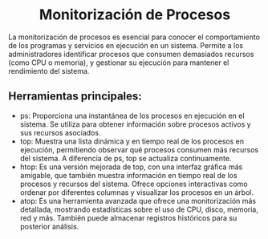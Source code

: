 # <h1 align="center"> Monitorización de Procesos </h> 

La monitorización de procesos es esencial para conocer el comportamiento de los programas y servicios en ejecución en un sistema. Permite a los administradores identificar procesos que consumen demasiados recursos (como CPU o memoria), y gestionar su ejecución para mantener el rendimiento del sistema. 

## **Herramientas principales:** 

- ps: Proporciona una instantánea de los procesos en ejecución en el sistema. Se utiliza para obtener información sobre procesos activos y sus recursos asociados. 
- top: Muestra una lista dinámica y en tiempo real de los procesos en ejecución, permitiendo observar qué procesos consumen más recursos del sistema. A diferencia de ps, top se actualiza continuamente. 
- htop: Es una versión mejorada de top, con una interfaz gráfica más amigable, que también muestra información en tiempo real de los procesos y recursos del sistema. Ofrece opciones interactivas como ordenar por diferentes columnas y visualizar los procesos en un árbol. 
- atop: Es una herramienta avanzada que ofrece una monitorización más detallada, mostrando estadísticas sobre el uso de CPU, disco, memoria, red y más. También puede almacenar registros históricos para su posterior análisis. 
